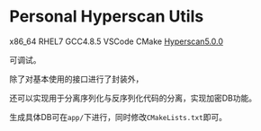 # Personal Hyperscan Utils

x86_64 RHEL7 GCC4.8.5 VSCode CMake [Hyperscan5.0.0](https://github.com/intel/hyperscan)

可调试。

除了对基本使用的接口进行了封装外，

还可以实现用于分离序列化与反序列化代码的分离，实现加密DB功能。

生成具体DB可在`app/`下进行，同时修改`CMakeLists.txt`即可。

